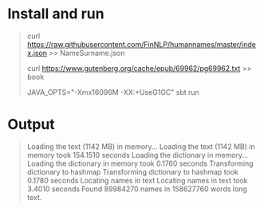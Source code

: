 # Install and run

 > curl https://raw.githubusercontent.com/FinNLP/humannames/master/index.json >> NameSurname.json
 > 
 > curl https://www.gutenberg.org/cache/epub/69962/pg69962.txt >> book
 > 
 > JAVA_OPTS="-Xmx16096M -XX:+UseG1GC" sbt run
 > 
 
# Output
 > Loading the text (1142 MB) in memory...
Loading the text (1142 MB) in memory took 154.1510 seconds
Loading the dictionary in memory...
Loading the dictionary in memory took 0.1760 seconds
Transforming dictionary to hashmap
Transforming dictionary to hashmap took 0.1780 seconds
Locating names in text
Locating names in text took 3.4010 seconds
Found 89984270 names in 158627760 words long text.

